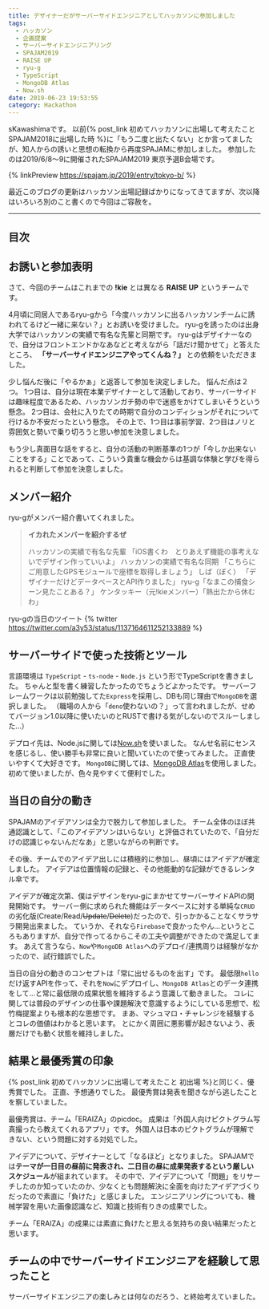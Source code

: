```yaml
---
title: デザイナーだがサーバーサイドエンジニアとしてハッカソンに参加しました
tags:
  - ハッカソン
  - 企画提案
  - サーバーサイドエンジニアリング
  - SPAJAM2019
  - RAISE UP
  - ryu-g
  - TypeScript
  - MongoDB Atlas
  - Now.sh
date: 2019-06-23 19:53:55
category: Hackathon
---
```


sKawashimaです。
以前{% post_link 初めてハッカソンに出場して考えたこと SPAJAM2018に出場した時 %}に「もう二度と出たくない」とか言ってましたが、知人からの誘いと思想の転換から再度SPAJAMに参加しました。
参加したのは2019/6/8〜9に開催されたSPAJAM2019 東京予選B会場です。

{% linkPreview https://spajam.jp/2019/entry/tokyo-b/ %}

最近このブログの更新はハッカソン出場記録ばかりになってきてますが、次以降はいろいろ別のこと書くので今回はご容赦を。

<!-- more -->

---

## 目次

<!-- toc -->

## お誘いと参加表明

さて、今回のチームはこれまでの **!kie** とは異なる **RAISE UP** というチームです。

4月頃に同居人であるryu-gから「今度ハッカソンに出るハッカソンチームに誘われてるけど一緒に来ない？」とお誘いを受けました。
ryu-gを誘ったのは出身大学ではハッカソンの実績で有名な先輩と同期です。
ryu-gはデザイナーなので、自分はフロントエンドかなあなどと考えながら「話だけ聞かせて」と答えたところ、 **「サーバーサイドエンジニアやってくんね？」** との依頼をいただきました。

少し悩んだ後に「やるかぁ」と返答して参加を決定しました。
悩んだ点は２つ。
1つ目は、自分は現在本業デザイナーとして活動しており、サーバーサイドは趣味程度であるため、ハッカソンガチ勢の中で迷惑をかけてしまいそうという懸念。
2つ目は、会社に入りたての時期で自分のコンディションがそれについて行けるか不安だったという懸念。
その上で、1つ目は事前学習、2つ目はノリと雰囲気と勢いで乗り切ろうと思い参加を決意しました。

もう少し真面目な話をすると、自分の活動の判断基準の1つが「今しか出来ないことをする」ことであって、こういう貴重な機会からは基調な体験と学びを得られると判断して参加を決意しました。

## メンバー紹介

ryu-gがメンバー紹介書いてくれました。

> **イカれたメンバーを紹介するぜ**
>
> ハッカソンの実績で有名な先輩 「iOS書くわ　とりあえず機能の事考えないでデザイン作っていいよ」
> ハッカソンの実績で有名な同期 「こちらにご用意したGPSモジュールで座標を取得しましょう」
> しば（ぼく） 「デザイナーだけどデータベースとAPI作りました」
> ryu-g「なまこの捕食シーン見たことある？」
> ケンタッキー（元!kieメンバー）「熱出たから休むわ」

ryu-gの当日のツイート
{% twitter https://twitter.com/a3y53/status/1137164611252133889 %}

## サーバーサイドで使った技術とツール

言語環境は `TypeScript` - `ts-node` - `Node.js` という形でTypeScriptを書きました。
ちゃんと型を書く練習したかったのでちょうどよかったです。
サーバーフレームワークは以前勉強してた`Express`を採用し、DBも同じ理由で`MongoDB`を選択しました。
（職場の人から「`deno`使わないの？」って言われましたが、せめてバージョン1.0以降に使いたいのとRUSTで書ける気がしないのでスルーしました…）

デプロイ先は、Node.jsに関しては[Now.sh](http://now.sh)を使いました。
なんせ名前にセンスを感じるし、使い勝手も非常に良いと聞いていたので使ってみました。
正直使いやすくて大好きです。
`MongoDB`に関しては、[MongoDB Atlas](https://cloud.mongodb.com/)を使用しました。
初めて使いましたが、色々見やすくて便利でした。

## 当日の自分の動き

SPAJAMのアイデアソンは全力で脱力して参加しました。
チーム全体のほぼ共通認識として、「このアイデアソンはいらない」と評価されていたので、「自分だけの認識じゃないんだなあ」と思いながらの判断です。

その後、チームでのアイデア出しには積極的に参加し、昼頃にはアイデアが確定しました。
アイデアは位置情報の記録と、その他能動的な記録ができるレンタル傘です。

アイデアが確定次第、僕はデザインをryu-gにまかせてサーバーサイドAPIの開発開始です。
サーバー側に求められた機能はデータベースに対する単純な`CRUD`の劣化版(Create/Read/~~Update~~/~~Delete~~)だったので、引っかかることなくサラサラ開発出来ました。
ていうか、それなら`Firebase`で良かったやん…というところもありますが、自分で作ってるからこその工夫や調整ができたので満足してます。
あえて言うなら、`Now`や`MongoDB Atlas`へのデプロイ/連携周りは経験がなかったので、試行錯誤でした。

当日の自分の動きのコンセプトは「常に出せるものを出す」です。
最低限`hello`だけ返すAPIを作って、それを`Now`にデプロイし、`MongoDB Atlas`とのデータ連携をして…と常に最低限の成果状態を維持するよう意識して動きました。
コレに関しては普段のデザインの仕事や課題解決で意識するようにしている思想で、松竹梅提案よりも根本的な思想です。
まあ、マシュマロ・チャレンジを経験するとコレの価値はわかると思います。
とにかく周囲に悪影響が起きないよう、表層だけでも動く状態を維持しました。

## 結果と最優秀賞の印象

{% post_link 初めてハッカソンに出場して考えたこと 初出場 %}と同じく、優秀賞でした。
正直、予想通りでした。
最優秀賞は発表を聞きながら逃したことを察していました。

最優秀賞は、チーム「ERAIZA」のpicdoc。
成果は「外国人向けピクトグラム写真撮ったら教えてくれるアプリ」です。
外国人は日本のピクトグラムが理解できない、という問題に対する対処でした。

アイデアについて、デザイナーとして「なるほど」となりました。
SPAJAMでは**テーマが一日目の昼前に発表され、二日目の昼に成果発表するという厳しいスケジュール**が組まれています。
その中で、アイデアについて「問題」をリサーチしたのか知っていたのか、少なくとも問題解決に全面を向けたアイデアづくりだったので素直に「負けた」と感じました。
エンジニアリングについても、機械学習を用いた画像認識など、知識と技術有りきの成果でした。

チーム「ERAIZA」の成果には素直に負けたと思える気持ちの良い結果だったと思います。

## チームの中でサーバーサイドエンジニアを経験して思ったこと

サーバーサイドエンジニアの楽しみとは何なのだろう、と終始考えていました。
